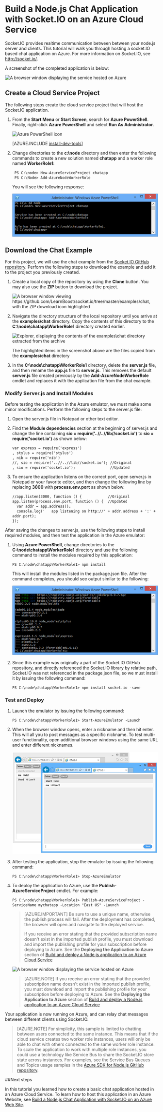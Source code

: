 <properties 
	pageTitle="Node.js application using Socket.io - Azure tutorial" 
	description="A tutorial that demonstrates using socket.io in a node.js application hosted on Azure." 
	services="cloud-services" 
	documentationCenter="nodejs" 
	authors="" 
	manager="wpickett" 
	editor=""/>

<tags 
	ms.service="cloud-services" 
	ms.workload="tbd" 
	ms.tgt_pltfrm="na" 
	ms.devlang="nodejs" 
	ms.topic="article" 
	ms.date="09/17/2014" 
	ms.author="wpickett"/>





# Build a Node.js Chat Application with Socket.IO on an Azure Cloud Service

Socket.IO provides realtime communication between between your node.js
server and clients. This tutorial will walk you through hosting a
socket.IO based chat application on Azure. For more information
on Socket.IO, see <a href="http://socket.io/">http://socket.io/</a>.

A screenshot of the completed application is below:

![A browser window displaying the service hosted on Azure][completed-app]  

## Create a Cloud Service Project

The following steps create the cloud service project that will host the Socket.IO application.

1. From the **Start Menu** or **Start Screen**, search for **Azure PowerShell**. Finally, right-click **Azure PowerShell** and select **Run As Administrator**.

	![Azure PowerShell icon][powershell-menu]

	[AZURE.INCLUDE [install-dev-tools](../includes/install-dev-tools.md)]



2. Change directories to the **c:\\node** directory and then enter the following commands to create a new solution named **chatapp** and a worker role named **WorkerRole1**:

		PS C:\node> New-AzureServiceProject chatapp
		PS C:\Node> Add-AzureNodeWorkerRole

	You will see the following response:

	![The output of the new-azureservice and add-azurenodeworkerrolecmdlets](./media/cloud-services-nodejs-chat-app-socketio/socketio-1.png)

## Download the Chat Example

For this project, we will use the chat example from the [Socket.IO
GitHub repository]. Perform the following steps to download the example
and add it to the project you previously created.

1.  Create a local copy of the repository by using the **Clone** button. You may also use the **ZIP** button to download the project.

    ![A browser window viewing https://github.com/LearnBoost/socket.io/tree/master/examples/chat, with the ZIP download icon highlighted][chat-example-view]

3.  Navigate the directory structure of the local repository until you arrive at the **examples\\chat**
    directory. Copy the contents of this directory to the
    **C:\\node\\chatapp\\WorkerRole1** directory created earlier.

    ![Explorer, displaying the contents of the examples\\chat directory extracted from the archive][chat-contents]

    The highlighted items in the screenshot above are the files copied from the **examples\\chat** directory

4.  In the **C:\\node\\chatapp\\WorkerRole1** directory, delete the **server.js** file, and then rename the **app.js** file to **server.js**. This removes the default **server.js** file created previously by the **Add-AzureNodeWorkerRole** cmdlet and replaces it with the application file from the chat example.

### Modify Server.js and Install Modules

Before testing the application in the Azure emulator, we must
make some minor modifications. Perform the following steps to the
server.js file:

1.  Open the server.js file in Notepad or other text editor.

2.  Find the **Module dependencies** section at the beginning of server.js and change the line containing **sio = require('..//..//lib//socket.io')** to **sio = require('socket.io')** as shown below:

		var express = require('express')
  		, stylus = require('stylus')
  		, nib = require('nib')
		//, sio = require('..//..//lib//socket.io'); //Original
  		, sio = require('socket.io');                //Updated

3.  To ensure the application listens on the correct port, open
    server.js in Notepad or your favorite editor, and then change the
    following line by replacing **3000** with **process.env.port** as shown below:

        //app.listen(3000, function () {            //Original
		app.listen(process.env.port, function () {  //Updated
		  var addr = app.address();
		  console.log('   app listening on http://' + addr.address + ':' + addr.port);
		});

After saving the changes to server.js, use the following steps to
install required modules, and then test the application in the
Azure emulator:

1.  Using **Azure PowerShell**, change directories to the **C:\\node\\chatapp\\WorkerRole1** directory and use the following command to install the modules required by this application:

        PS C:\node\chatapp\WorkerRole1> npm install

    This will install the modules listed in the package.json file. After
    the command completes, you should see output similar to the
    following:

    ![The output of the npm install command][The-output-of-the-npm-install-command]

4.  Since this example was originally a part of the Socket.IO GitHub
    repository, and directly referenced the Socket.IO library by
    relative path, Socket.IO was not referenced in the package.json
    file, so we must install it by issuing the following command:

        PS C:\node\chatapp\WorkerRole1> npm install socket.io -save

### Test and Deploy

1.  Launch the emulator by issuing the following command:

        PS C:\node\chatapp\WorkerRole1> Start-AzureEmulator -Launch

2.  When the browser window opens, enter a nickname and then hit enter.
    This will all you to post messages as a specific nickname. To test
    multi-user functionality, open additional browser windows using the
    same URL and enter different nicknames.

    ![Two browser windows displaying chat messages from User1 and User2](./media/cloud-services-nodejs-chat-app-socketio/socketio-8.png)

3.  After testing the application, stop the emulator by issuing the
    following command:

        PS C:\node\chatapp\WorkerRole1> Stop-AzureEmulator

4.  To deploy the application to Azure, use the
    **Publish-AzureServiceProject** cmdlet. For example:

        PS C:\node\chatapp\WorkerRole1> Publish-AzureServiceProject -ServiceName mychatapp -Location "East US" -Launch

	> [AZURE.IMPORTANT] Be sure to use a unique name, otherwise the publish process will fail. After the deployment has completed, the browser will open and navigate to the deployed service.
	> 
	> If you receive an error stating that the provided subscription name doesn't exist in the imported publish profile, you must download and import the publishing profile for your subscription before deploying to Azure. See the **Deploying the Application to Azure** section of [Build and deploy a Node.js application to an Azure Cloud Service](https://www.windowsazure.com/en-us/develop/nodejs/tutorials/getting-started/)

    ![A browser window displaying the service hosted on Azure][completed-app]

	> [AZURE.NOTE] If you receive an error stating that the provided subscription name doesn't exist in the imported publish profile, you must download and import the publishing profile for your subscription before deploying to Azure. See the **Deploying the Application to Azure** section of [Build and deploy a Node.js application to an Azure Cloud Service](https://www.windowsazure.com/en-us/develop/nodejs/tutorials/getting-started/)

Your application is now running on Azure, and can relay chat
messages between different clients using Socket.IO.

> [AZURE.NOTE] For simplicity, this sample is limited to chatting between users connected to the same instance. This means that if the cloud service creates two worker role instances, users will only be able to chat with others connected to the same worker role instance. To scale the application to work with multiple role instances, you could use a technology like Service Bus to share the Socket.IO store state across instances. For examples, see the Service Bus Queues and Topics usage samples in the [Azure SDK for Node.js GitHub repository](https://github.com/WindowsAzure/azure-sdk-for-node).

##Next steps

In this tutorial you learned how to create a basic chat application hosted in an Azure Cloud Service. To learn how to host this application in an Azure Website, see [Build a Node.js Chat Application with Socket.IO on an Azure Web Site][chatwebsite].

  [chatwebsite]: /en-us/develop/nodejs/tutorials/website-using-socketio/

  [Azure SLA]: http://www.windowsazure.com/en-us/support/sla/
  [Azure SDK for Node.js GitHub repository]: https://github.com/WindowsAzure/azure-sdk-for-node
  [completed-app]: ./media/cloud-services-nodejs-chat-app-socketio/socketio-10.png
  [Azure SDK for Node.js]: https://www.windowsazure.com/en-us/develop/nodejs/
  [Node.js Web Application]: https://www.windowsazure.com/en-us/develop/nodejs/tutorials/getting-started/
  [Socket.IO GitHub repository]: https://github.com/LearnBoost/socket.io/tree/0.9.14
  [Azure Considerations]: #windowsazureconsiderations
  [Hosting the Chat Example in a Worker Role]: #hostingthechatexampleinawebrole
  [Summary and Next Steps]: #summary
  [powershell-menu]: ./media/cloud-services-nodejs-chat-app-socketio/azure-powershell-start.png

  [chat example]: https://github.com/LearnBoost/socket.io/tree/master/examples/chat
  [chat-example-view]: ./media/cloud-services-nodejs-chat-app-socketio/socketio-22.png
  
  
  [chat-contents]: ./media/cloud-services-nodejs-chat-app-socketio/socketio-5.png
  [The-output-of-the-npm-install-command]: ./media/cloud-services-nodejs-chat-app-socketio/socketio-7.png
  [The output of the Publish-AzureService command]: ./media/cloud-services-nodejs-chat-app-socketio/socketio-9.png
  
